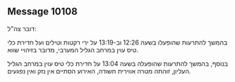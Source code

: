 ## Message 10108

דובר צה"ל:

בהמשך להתרעות שהופעלו בשעה 12:26 וב-13:19 על ירי רקטות וטילים ועל חדירת כלי טיס עוין במרחב הגליל המערבי, מדובר בזיהויי שווא.

בנוסף, בהמשך להתרעות שהופעלה בשעה 13:04 על חדירת כלי טיס עוין במרחב הגליל העליון, זוהתה מטרה אווירית חשודה, האירוע הסתיים אין נזק ואין נפגעים.

